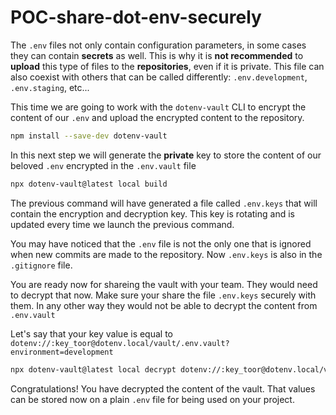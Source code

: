 # POC-share-dot-env-securely

The `.env` files not only contain configuration parameters, in some cases they can contain __secrets__ as well. This is why it is __not recommended__ to **upload** this type of files to the **repositories**, even if it is private. This file can also coexist with others that can be called differently: `.env.development`, `.env.staging`, etc...

This time we are going to work with the `dotenv-vault` CLI to encrypt the content of our `.env` and upload the encrypted content to the repository.

```bash
npm install --save-dev dotenv-vault
```

In this next step we will generate the __private__ key to store the content of our beloved `.env` encrypted in the `.env.vault` file

```bash
npx dotenv-vault@latest local build
```

The previous command will have generated a file called `.env.keys` that will contain the encryption and decryption key. This key is rotating and is updated every time we launch the previous command.

You may have noticed that the `.env` file is not the only one that is ignored when new commits are made to the repository. Now `.env.keys` is also in the `.gitignore` file.

You are ready now for shareing the vault with your team. They would need to decrypt that now. Make sure your share the file `.env.keys` securely with them.
In any other way they would not be able to decrypt the content from `.env.vault`

Let's say that your key value is equal to `dotenv://:key_toor@dotenv.local/vault/.env.vault?environment=development`

```bash
npx dotenv-vault@latest local decrypt dotenv://:key_toor@dotenv.local/vault/.env.vault?environment=development
```

Congratulations! You have decrypted the content of the vault. That values can be stored now on a plain `.env` file for being used on your project.